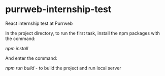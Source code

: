 # purrweb-internship-test
React internship test at Purrweb

In the project directory, to run the first task, install the npm packages with the command:

*npm install*

And enter the command:

*npm run build* - to build the project and run local server
